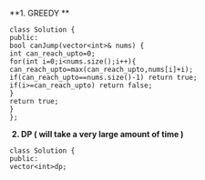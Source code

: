 **1. GREEDY **
​
```
class Solution {
public:
bool canJump(vector<int>& nums) {
int can_reach_upto=0;
for(int i=0;i<nums.size();i++){
can_reach_upto=max(can_reach_upto,nums[i]+i);
if(can_reach_upto==nums.size()-1) return true;
if(i>=can_reach_upto) return false;
}
return true;
}
};
```
​
**2. DP ( will take a very large amount of time )**
​
```
class Solution {
public:
vector<int>dp;